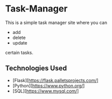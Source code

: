 # Task-Manager

This is a simple task manager site where you can
* add
* delete
* update

certain tasks.


## Technologies Used
* [Flask][https://flask.palletsprojects.com/]
* [Python][https://www.python.org/]
* [SQL][https://www.mysql.com/]
